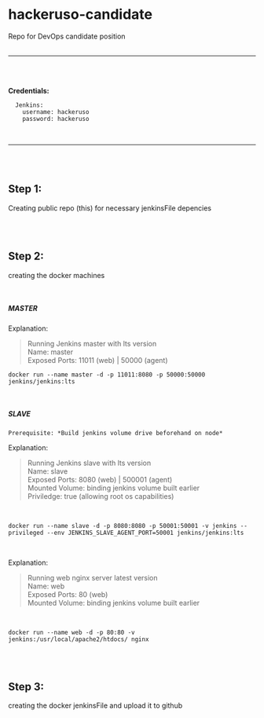 # hackeruso-candidate
Repo for DevOps candidate position
<br/><br/>

----------
<br/><br/>

**Credentials:**
```
  Jenkins:
    username: hackeruso
    password: hackeruso

```
<br/>

----------
<br/><br/>

## Step 1:

Creating public repo (this) for necessary jenkinsFile depencies

<br/><br/>

## Step 2:

creating the docker machines

<br />

#####  *MASTER*

Explanation:<br />
> Running Jenkins master with lts version<br />
  Name: master<br />
  Exposed Ports: 11011 (web) | 50000 (agent)<br />

```
docker run --name master -d -p 11011:8080 -p 50000:50000 jenkins/jenkins:lts
```

<br />

##### *SLAVE*

`Prerequisite: *Build jenkins volume drive beforehand on node*`

Explanation:<br />
> Running Jenkins slave with lts version<br />
  Name: slave<br />
  Exposed Ports: 8080 (web) | 500001 (agent)<br />
  Mounted Volume: binding jenkins volume built earlier<br />
  Priviledge: true (allowing root os capabilities)<br />

<br />

```
docker run --name slave -d -p 8080:8080 -p 50001:50001 -v jenkins --privileged --env JENKINS_SLAVE_AGENT_PORT=50001 jenkins/jenkins:lts
```

<br />

Explanation:<br />
> Running web nginx server latest version<br />
  Name: web<br />
  Exposed Ports: 80 (web)<br />
  Mounted Volume: binding jenkins volume built earlier<br />

<br />

```
docker run --name web -d -p 80:80 -v jenkins:/usr/local/apache2/htdocs/ nginx
```

<br/><br/>

## Step 3:

creating the docker jenkinsFile and upload it to github

